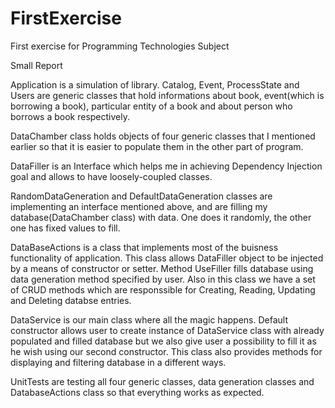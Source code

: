 # FirstExercise
First exercise for Programming Technologies Subject

Small Report

Application is a simulation of library. Catalog, Event, ProcessState and Users are generic classes that hold informations about book, event(which is borrowing a book), particular entity of a book and about person who borrows a book respectively. 

DataChamber class holds objects of four generic classes that I mentioned earlier so that it is easier to populate them in the other part of program.

DataFiller is an Interface which helps me in achieving Dependency Injection goal and allows to have loosely-coupled classes.

RandomDataGeneration and DefaultDataGeneration classes are implementing an interface mentioned above, and are filling my database(DataChamber class) with data. One does it randomly, the other one has fixed values to fill.

DataBaseActions is a class that implements most of the buisness functionality of application. This class allows DataFiller object to be injected by a means of constructor or setter. Method UseFiller fills database using data generation method specified by user. Also in this class we have a set of CRUD methods which are responssible for Creating, Reading, Updating and Deleting databse entries.

DataService is our main class where all the magic happens. Default constructor allows user to create instance of DataService class with already populated and filled database but we also give user a possibility to fill it as he wish using our second constructor. This class also provides methods for displaying and filtering database in a different ways.

UnitTests are testing all four generic classes, data generation classes and DatabaseActions class so that everything works as expected.
